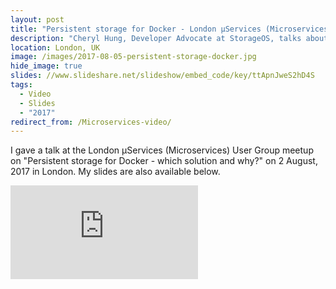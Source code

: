 ```yaml
---
layout: post
title: "Persistent storage for Docker - London μServices (Microservices) User Group"
description: "Cheryl Hung, Developer Advocate at StorageOS, talks about persistent storage for containers at the Microservices User Group."
location: London, UK
image: /images/2017-08-05-persistent-storage-docker.jpg
hide_image: true
slides: //www.slideshare.net/slideshow/embed_code/key/ttApnJweS2hD4S
tags:
  - Video
  - Slides
  - "2017"
redirect_from: /Microservices-video/
---
```


I gave a talk at the London μServices (Microservices) User Group meetup on "Persistent storage for Docker - which solution and why?" on 2 August, 2017 in London. My slides are also available below.

<div class="video-wrapper">
    <iframe src="https://player.vimeo.com/video/228229016" frameborder="0" allowfullscreen></iframe>
</div>
